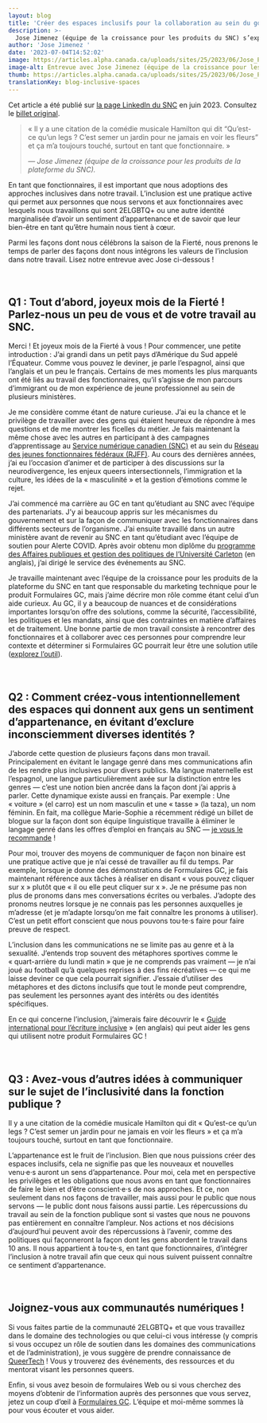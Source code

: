 ```yaml
---
layout: blog
title: 'Créer des espaces inclusifs pour la collaboration au sein du gouvernement du Canada — Une entrevue avec Jose Jimenez'
description: >-
  Jose Jimenez (équipe de la croissance pour les produits du SNC) s’exprime sur la création d’espaces inclusifs pour la collaboration au sein du GC.
author: 'Jose Jimenez '
date: '2023-07-04T14:52:02'
image: https://articles.alpha.canada.ca/uploads/sites/25/2023/06/Jose_PBS_Acticle_FIP_Blog_Post_FR-1-scaled.jpg
image-alt: Entrevue avec Jose Jimenez (équipe de la croissance pour les produits de la plateforme du SNC).
thumb: https://articles.alpha.canada.ca/uploads/sites/25/2023/06/Jose_PBS_Acticle_FIP_Blog_Post_FR-1-scaled.jpg
translationKey: blog-inclusive-spaces
---
```


<p>Cet article a été publié sur <a href="https://www.linkedin.com/company/cds-snc/" target="_blank" rel="noreferrer noopener">la page LinkedIn du SNC</a> en juin 2023. Consultez le <a href="https://www.linkedin.com/feed/update/urn:li:linkedInArticle:7079099716654747648/" target="_blank" rel="noreferrer noopener">billet original</a>.</p>



<blockquote class="wp-block-quote is-layout-flow wp-block-quote-is-layout-flow">
<p>«&nbsp;Il y a une citation de la comédie musicale Hamilton qui dit “Qu’est-ce qu’un legs ? C’est semer un jardin pour ne jamais en voir les fleurs” et ça m’a toujours touché, surtout en tant que fonctionnaire.&nbsp;»</p>
<cite>— Jose Jimenez (équipe de la croissance pour les produits de la plateforme du SNC).</cite></blockquote>



<p>En tant que fonctionnaires, il est important que nous adoptions des approches inclusives dans notre travail. L’inclusion est une pratique active qui permet aux personnes que nous servons et aux fonctionnaires avec lesquels nous travaillons qui sont 2ELGBTQ+ ou une autre identité marginalisée d’avoir un sentiment d’appartenance et de savoir que leur bien-être en tant qu’être humain nous tient à cœur.</p>



<p>Parmi les façons dont nous célébrons la saison de la Fierté, nous prenons le temps de parler des façons dont nous intégrons les valeurs de l’inclusion dans notre travail. Lisez notre entrevue avec Jose ci-dessous !</p>



<div style="height:22px" aria-hidden="true" class="wp-block-spacer"></div>



<h2 class="wp-block-heading" id="h-q1-tout-d-abord-joyeux-mois-de-la-fierte-parlez-nous-un-peu-de-vous-et-de-votre-travail-au-snc"><strong>Q1&nbsp;: Tout d’abord, joyeux mois de la Fierté ! Parlez-nous un peu de vous et de votre travail au SNC.</strong></h2>



<p>Merci ! Et joyeux mois de la Fierté à vous ! Pour commencer, une petite introduction&nbsp;: J’ai grandi dans un petit pays d’Amérique du Sud appelé l’Équateur. Comme vous pouvez le deviner, je parle l’espagnol, ainsi que l’anglais et un peu le français. Certains de mes moments les plus marquants ont été liés au travail des fonctionnaires, qu’il s’agisse de mon parcours d’immigrant ou de mon expérience de jeune professionnel au sein de plusieurs ministères.&nbsp;</p>



<p>Je me considère comme étant de nature curieuse. J’ai eu la chance et le privilège de travailler avec des gens qui étaient heureux de répondre à mes questions et de me montrer les ficelles du métier. Je fais maintenant la même chose avec les autres en participant à des campagnes d’apprentissage au <a href="https://numerique.canada.ca/?utm_source=pride_jose_blog&amp;utm_medium=pride_jose_blog&amp;utm_campaign=cds_homepage_fr" target="_blank" rel="noreferrer noopener">Service numérique canadien (SNC)</a> et au sein du <a href="https://wiki.gccollab.ca/Federal_Youth_Network/Accueil_FRA" target="_blank" rel="noreferrer noopener">Réseau des jeunes fonctionnaires fédéraux (RJFF)</a>. Au cours des dernières années, j’ai eu l’occasion d’animer et de participer à des discussions sur la neurodivergence, les enjeux queers intersectionnels, l’immigration et la culture, les idées de la «&nbsp;masculinité&nbsp;» et la gestion d’émotions comme le rejet.&nbsp;</p>



<p>J’ai commencé ma carrière au GC en tant qu’étudiant au SNC avec l’équipe des partenariats. J’y ai beaucoup appris sur les mécanismes du gouvernement et sur la façon de communiquer avec les fonctionnaires dans différents secteurs de l’organisme. J’ai ensuite travaillé dans un autre ministère avant de revenir au SNC en tant qu’étudiant avec l’équipe de soutien pour Alerte COVID. Après avoir obtenu mon diplôme du <a href="https://carleton.ca/bpapm/" target="_blank" rel="noreferrer noopener">programme des Affaires publiques et gestion des politiques de l’Université Carleton</a> (en anglais), j’ai dirigé le service des événements au SNC.</p>



<p>Je travaille maintenant avec l’équipe de la croissance pour les produits de la plateforme du SNC en tant que responsable du marketing technique pour le produit Formulaires GC, mais j’aime décrire mon rôle comme étant celui d’un aide curieux. Au GC, il y a beaucoup de nuances et de considérations importantes lorsqu’on offre des solutions, comme la sécurité, l’accessibilité, les politiques et les mandats, ainsi que des contraintes en matière d’affaires et de traitement. Une bonne partie de mon travail consiste à rencontrer des fonctionnaires et à collaborer avec ces personnes pour comprendre leur contexte et déterminer si Formulaires GC pourrait leur être une solution utile (<a href="https://articles.alpha.canada.ca/forms-formulaires/fr/?utm_source=FR_June2023_JoseLinkedInPost&amp;utm_medium=LinkedIn+Article&amp;utm_id=LinkedIn_pridepost_Jose" target="_blank" rel="noreferrer noopener">explorez l’outil</a>).&nbsp;</p>



<div style="height:22px" aria-hidden="true" class="wp-block-spacer"></div>



<h2 class="wp-block-heading" id="h-q2-comment-creez-vous-intentionnellement-des-espaces-qui-donnent-aux-gens-un-sentiment-d-appartenance-en-evitant-d-exclure-inconsciemment-diverses-identites"><strong>Q2&nbsp;: Comment créez-vous intentionnellement des espaces qui donnent aux gens un sentiment d’appartenance, en évitant d’exclure inconsciemment diverses identités ?</strong></h2>



<p>J’aborde cette question de plusieurs façons dans mon travail. Principalement en évitant le langage genré dans mes communications afin de les rendre plus inclusives pour divers publics. Ma langue maternelle est l’espagnol, une langue particulièrement axée sur la distinction entre les genres — c’est une notion bien ancrée dans la façon dont j’ai appris à parler. Cette dynamique existe aussi en français. Par exemple&nbsp;: Une «&nbsp;voiture&nbsp;» (el carro) est un nom masculin et une «&nbsp;tasse&nbsp;» (la taza), un nom féminin. En fait, ma collègue Marie-Sophie a récemment rédigé un billet de blogue sur la façon dont son équipe linguistique travaille à éliminer le langage genré dans les offres d’emploi en français au SNC — <a href="https://numerique.canada.ca/2023/03/20/%C3%A9crire-sans-exclure-linclusivit%C3%A9-en-langue-fran%C3%A7aise/?utm_source=pride_jose_blog&amp;utm_medium=pride_jose_blog&amp;utm_campaign=blog_redaction_epicene_fr" target="_blank" rel="noreferrer noopener">je vous le recommande</a>&nbsp;!</p>



<p>Pour moi, trouver des moyens de communiquer de façon non binaire est une pratique active que je n’ai cessé de travailler au fil du temps. Par exemple, lorsque je donne des démonstrations de Formulaires GC, je fais maintenant référence aux tâches à réaliser en disant «&nbsp;vous pouvez cliquer sur x&nbsp;» plutôt que «&nbsp;il ou elle peut cliquer sur x&nbsp;». Je ne présume pas non plus de pronoms dans mes conversations écrites ou verbales. J’adopte des pronoms neutres lorsque je ne connais pas les personnes auxquelles je m’adresse (et je m’adapte lorsqu’on me fait connaître les pronoms à utiliser). C’est un petit effort conscient que nous pouvons tou·te·s faire pour faire preuve de respect.</p>



<p>L’inclusion dans les communications ne se limite pas au genre et à la sexualité. J’entends trop souvent des métaphores sportives comme le «&nbsp;quart-arrière du lundi matin&nbsp;» que je ne comprends pas vraiment — je n’ai joué au football qu’à quelques reprises à des fins récréatives — ce qui me laisse deviner ce que cela pourrait signifier. J’essaie d’utiliser des métaphores et des dictons inclusifs que tout le monde peut comprendre, pas seulement les personnes ayant des intérêts ou des identités spécifiques.</p>



<p>En ce qui concerne l’inclusion, j’aimerais faire découvrir le «&nbsp;<a href="https://uxcontent.com/the-international-guide-to-gender-inclusive-writing/#elementor-toc__heading-anchor-2" target="_blank" rel="noreferrer noopener">Guide international pour l’écriture inclusive</a>&nbsp;» (en anglais) qui peut aider les gens qui utilisent notre produit Formulaires GC&nbsp;!&nbsp;</p>



<div style="height:22px" aria-hidden="true" class="wp-block-spacer"></div>



<h2 class="wp-block-heading" id="h-q3-avez-vous-d-autres-idees-a-communiquer-sur-le-sujet-de-l-inclusivite-dans-la-fonction-publique"><strong>Q3&nbsp;: Avez-vous d’autres idées à communiquer sur le sujet de l’inclusivité dans la fonction publique ?</strong></h2>



<p>Il y a une citation de la comédie musicale Hamilton qui dit «&nbsp;Qu’est-ce qu’un legs ? C’est semer un jardin pour ne jamais en voir les fleurs&nbsp;» et ça m’a toujours touché, surtout en tant que fonctionnaire.&nbsp;</p>



<p>L’appartenance est le fruit de l’inclusion. Bien que nous puissions créer des espaces inclusifs, cela ne signifie pas que les nouveaux et nouvelles venu·e·s auront un sens d’appartenance. Pour moi, cela met en perspective les privilèges et les obligations que nous avons en tant que fonctionnaires de faire le bien et d’être conscient·e·s de nos approches. Et ce, non seulement dans nos façons de travailler, mais aussi pour le public que nous servons — le public dont nous faisons aussi partie. Les répercussions du travail au sein de la fonction publique sont si vastes que nous ne pouvons pas entièrement en connaître l’ampleur. Nos actions et nos décisions d’aujourd’hui peuvent avoir des répercussions à l’avenir, comme des politiques qui façonneront la façon dont les gens abordent le travail dans 10&nbsp;ans. Il nous appartient à tou·te·s, en tant que fonctionnaires, d’intégrer l’inclusion à notre travail afin que ceux qui nous suivent puissent connaître ce sentiment d’appartenance.</p>



<div style="height:22px" aria-hidden="true" class="wp-block-spacer"></div>



<h2 class="wp-block-heading" id="h-joignez-vous-aux-communautes-numeriques"><strong>Joignez-vous aux communautés numériques !</strong></h2>



<p>Si vous faites partie de la communauté&nbsp;2ELGBTQ+ et que vous travaillez dans le domaine des technologies ou que celui-ci vous intéresse (y compris si vous occupez un rôle de soutien dans les domaines des communications et de l’administration), je vous suggère de prendre connaissance de <a href="https://queertech.org/page/about?lang=fr" target="_blank" rel="noreferrer noopener">QueerTech</a> ! Vous y trouverez des événements, des ressources et du mentorat visant les personnes queers.</p>



<p>Enfin, si vous avez besoin de formulaires Web ou si vous cherchez des moyens d’obtenir de l’information auprès des personnes que vous servez, jetez un coup d’œil à <a href="https://articles.alpha.canada.ca/forms-formulaires/fr/?utm_source=FR_June2023_JoseLinkedInPost&amp;utm_medium=LinkedIn+Article&amp;utm_id=LinkedIn_pridepost_Jose" target="_blank" rel="noreferrer noopener">Formulaires GC</a>. L’équipe et moi-même sommes là pour vous écouter et vous aider.</p>

